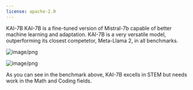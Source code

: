 ```yaml
---
license: apache-2.0
---
```

KAI-7B
KAI-7B is a fine-tuned version of Mistral-7b capable of better machine learning and adaptation. 
KAI-7B is a very versatile model, outperforming its closest competetor, Meta-Llama 2, in all benchmarks.

![image/png](https://cdn-uploads.huggingface.co/production/uploads/6500c7c912c1442d994c36e5/NlD6l1BmU1qPjKpsHqkH2.png)



![image/png](https://cdn-uploads.huggingface.co/production/uploads/6500c7c912c1442d994c36e5/h-VxuQcOH_dy0dwDUiveS.png)

As you can see in the benchmark above, KAI-7B excells in STEM but needs work in the Math and Coding fields. 
